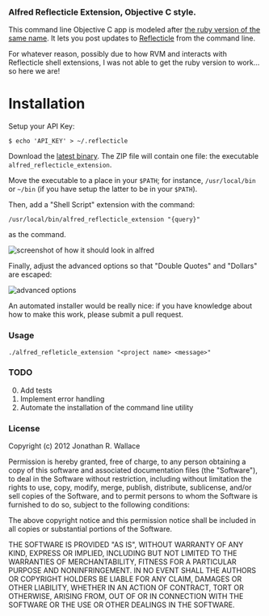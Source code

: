 ### Alfred Reflecticle Extension, Objective C style.

This command line Objective C app is modeled after [the ruby version of the same
name](https://github.com/highgroove/alfred_reflecticle_extension).  It lets you
post updates to [Reflecticle](http://reflecticle.com) from the command line.

For whatever reason, possibly due to how RVM and interacts with Reflecticle
shell extensions, I was not able to get the ruby version to work... so here we
are!

# Installation

Setup your API Key:

    $ echo 'API_KEY' > ~/.reflecticle

Download the [latest
binary](https://github.com/wallace/alfred_reflecticle_extension/downloads). The
ZIP file will contain one file: the executable `alfred_reflecticle_extension`.

Move the executable to a place in your `$PATH`; for instance, `/usr/local/bin`
or `~/bin` (if you have setup the latter to be in your `$PATH`).

Then, add a "Shell Script" extension with the command:

    /usr/local/bin/alfred_reflecticle_extension "{query}"

as the command.

![screenshot of how it should look in alfred](http://cl.ly/image/0I1z0Y3b442C/Alfred%20Preferences.jpg)

Finally, adjust the advanced options so that "Double Quotes" and "Dollars" are escaped:

![advanced options](http://cl.ly/image/0B1S3k013B3S/Alfred.jpg "advanced options")

An automated installer would be really nice: if you have knowledge about how to
make this work, please submit a pull request.

### Usage

    ./alfred_refleticle_extension "<project name> <message>"

### TODO

 0. Add tests
 1. Implement error handling
 2. Automate the installation of the command line utility

###  License

 Copyright (c) 2012 Jonathan R. Wallace

 Permission is hereby granted, free of charge, to any person obtaining a copy of
 this software and associated documentation files (the "Software"), to deal in
 the Software without restriction, including without limitation the rights to
 use, copy, modify, merge, publish, distribute, sublicense, and/or sell copies
 of the Software, and to permit persons to whom the Software is furnished to do
 so, subject to the following conditions:

 The above copyright notice and this permission notice shall be included in all
 copies or substantial portions of the Software.

 THE SOFTWARE IS PROVIDED "AS IS", WITHOUT WARRANTY OF ANY KIND, EXPRESS OR
 IMPLIED, INCLUDING BUT NOT LIMITED TO THE WARRANTIES OF MERCHANTABILITY,
 FITNESS FOR A PARTICULAR PURPOSE AND NONINFRINGEMENT. IN NO EVENT SHALL THE
 AUTHORS OR COPYRIGHT HOLDERS BE LIABLE FOR ANY CLAIM, DAMAGES OR OTHER
 LIABILITY, WHETHER IN AN ACTION OF CONTRACT, TORT OR OTHERWISE, ARISING FROM,
 OUT OF OR IN CONNECTION WITH THE SOFTWARE OR THE USE OR OTHER DEALINGS IN THE
 SOFTWARE.
